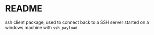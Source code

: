 README
======

ssh client package, used to connect back to a SSH server started on a
windows machine with `ssh_payload`.
